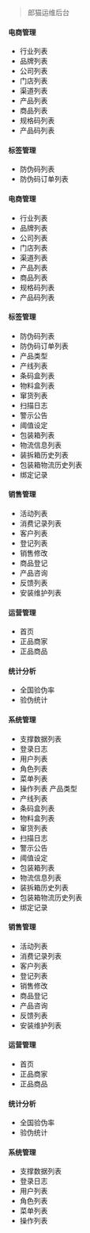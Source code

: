 > 郎猫运维后台

#### 电商管理
- 行业列表
- 品牌列表
- 公司列表
- 门店列表
- 渠道列表
- 产品列表
- 商品列表
- 规格码列表
- 产品码列表

#### 标签管理
+ 防伪码列表
+ 防伪码订单列表

#### 电商管理
- 行业列表
- 品牌列表
- 公司列表
- 门店列表
- 渠道列表
- 产品列表
- 商品列表
- 规格码列表
- 产品码列表

#### 标签管理
- 防伪码列表
- 防伪码订单列表
- 产品类型
- 产线列表
- 条码盒列表
- 物料盒列表
- 窜货列表
- 扫描日志
- 警示公告
- 阈值设定
- 包装箱列表
- 物流信息列表
- 装拆箱历史列表
- 包装箱物流历史列表
- 绑定记录

#### 销售管理
- 活动列表
- 消费记录列表
- 客户列表
- 登记列表
- 销售修改
- 商品登记
- 产品咨询
- 反馈列表
- 安装维护列表

#### 运营管理
- 首页
- 正品商家
- 正品商品

#### 统计分析
- 全国验伪率
- 验伪统计

#### 系统管理
- 支撑数据列表
- 登录日志
- 用户列表
- 角色列表
- 菜单列表
- 操作列表 产品类型
- 产线列表
- 条码盒列表
- 物料盒列表
- 窜货列表
- 扫描日志
- 警示公告
- 阈值设定
- 包装箱列表
- 物流信息列表
- 装拆箱历史列表
- 包装箱物流历史列表
- 绑定记录

#### 销售管理
- 活动列表
- 消费记录列表
- 客户列表
- 登记列表
- 销售修改
- 商品登记
- 产品咨询
- 反馈列表
- 安装维护列表

#### 运营管理
- 首页
- 正品商家
- 正品商品

#### 统计分析
- 全国验伪率
- 验伪统计

#### 系统管理
- 支撑数据列表
- 登录日志
- 用户列表
- 角色列表
- 菜单列表
- 操作列表